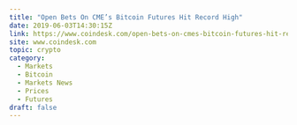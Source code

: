 ```yaml
---
title: "Open Bets On CME’s Bitcoin Futures Hit Record High"
date: 2019-06-03T14:30:15Z
link: https://www.coindesk.com/open-bets-on-cmes-bitcoin-futures-hit-record-high?utm_medium=RSS&utm_source=hune
site: www.coindesk.com
topic: crypto
category:
  - Markets
  - Bitcoin
  - Markets News
  - Prices
  - Futures
draft: false
---
```

